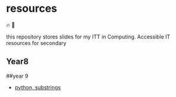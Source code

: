 # resources

:fire: :tada:

this repository stores slides for my ITT in Computing.
Accessible IT resources for secondary

## Year8


##year 9

- [python, substrings](https://gitpitch.com/andadapt/resources?p=ks4/year9/python/substrings#/)

